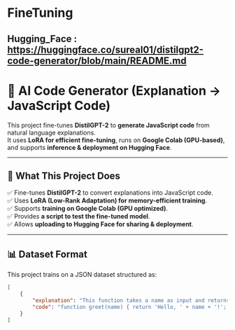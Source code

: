 ﻿# FineTuning

## Hugging_Face : https://huggingface.co/sureal01/distilgpt2-code-generator/blob/main/README.md
# 🚀 AI Code Generator (Explanation → JavaScript Code)

This project fine-tunes **DistilGPT-2** to **generate JavaScript code** from natural language explanations.  
It uses **LoRA for efficient fine-tuning**, runs on **Google Colab (GPU-based)**, and supports **inference & deployment on Hugging Face**.

---

## **📌 What This Project Does**
✅ Fine-tunes **DistilGPT-2** to convert explanations into JavaScript code.  
✅ Uses **LoRA (Low-Rank Adaptation) for memory-efficient training**.  
✅ Supports **training on Google Colab (GPU optimized)**.  
✅ Provides **a script to test the fine-tuned model**.  
✅ Allows **uploading to Hugging Face for sharing & deployment**.

---

## **📊 Dataset Format**
This project trains on a JSON dataset structured as:
```json
[
    {
        "explanation": "This function takes a name as input and returns a greeting message.",
        "code": "function greet(name) { return 'Hello, ' + name + '!'; }"
    }
]
